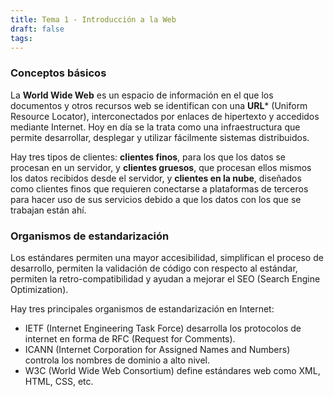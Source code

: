 ```yaml
---
title: Tema 1 - Introducción a la Web
draft: false
tags:
---
```


### Conceptos básicos
La **World Wide Web** es un espacio de información en el que los documentos y otros recursos web se identifican con una **URL*** (Uniform Resource Locator), interconectados por enlaces de hipertexto y accedidos mediante Internet. Hoy en día se la trata como una infraestructura que permite desarrollar, desplegar y utilizar fácilmente sistemas distribuidos.

Hay tres tipos de clientes: **clientes finos**, para los que los datos se procesan en un servidor, y **clientes gruesos**, que procesan ellos mismos los datos recibidos desde el servidor, y **clientes en la nube**, diseñados como clientes finos que requieren conectarse a plataformas de terceros para hacer uso de sus servicios debido a que los datos con los que se trabajan están ahí. 

### Organismos de estandarización
Los estándares permiten una mayor accesibilidad, simplifican el proceso de desarrollo, permiten la validación de código con respecto al estándar, permiten la retro-compatibilidad y ayudan a mejorar el SEO (Search Engine Optimization).

Hay tres principales organismos de estandarización en Internet:
- IETF (Internet Engineering Task Force) desarrolla los protocolos de internet en forma de RFC (Request for Comments).
- ICANN (Internet Corporation for Assigned Names and Numbers) controla los nombres de dominio a alto nivel.
- W3C (World Wide Web Consortium) define estándares web como XML, HTML, CSS, etc.